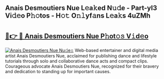 ## Anais Desmoutiers Nue L𝚎a𝚔ed N𝚞𝚍e - Part-yI3 Vi𝚍𝚎o P𝚑𝚘tos - H𝚘𝚝 O𝚗𝚕yf𝚊ns L𝚎a𝚔s 4uZMh

# <h2><a href="http://kf3z0xg.oniu.top/?m=Anais+Desmoutiers+Nue">🔗👉 🔴 Anais Desmoutiers Nue P𝚑ot𝚘𝚜 V𝚒d𝚎o</a></h2>

[![Anais Desmoutiers Nue Nu𝚍e𝚜](https://i.imgur.com/0qMVB7G.gif)](http://kf3z0xg.oniu.top/?m=Anais+Desmoutiers+Nue)
Web-based entertainer and digital media artist Anais Desmoutiers Nue, acclaimed for publishing dance and lifestyle tutorials through solo and collaborative dance acts and compact clips. Courageous advocate Anais Desmoutiers Nue, recognized for their bravery and dedication to standing up for important causes.  
